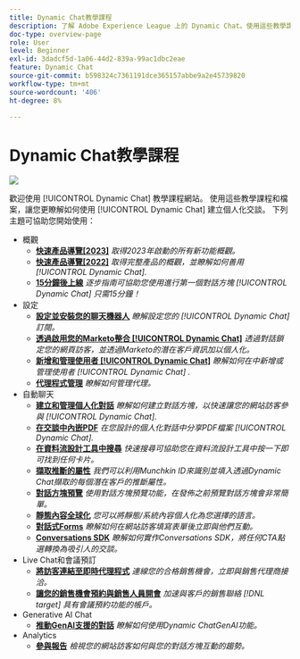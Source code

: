 ```yaml
---
title: Dynamic Chat教學課程
description: 了解 Adobe Experience League 上的 Dynamic Chat。使用這些教學課程與文件來更了解如何使用 Dynamic Chat 建立個人化的對話。
doc-type: overview-page
role: User
level: Beginner
exl-id: 3dadcf5d-1a06-44d2-839a-99ac1dbc2eae
feature: Dynamic Chat
source-git-commit: b598324c7361191dce365157abbe9a2e45739820
workflow-type: tm+mt
source-wordcount: '406'
ht-degree: 8%

---
```


# Dynamic Chat教學課程

![](assets/dynamic-chat-header.png)

歡迎使用 [!UICONTROL Dynamic Chat]  教學課程網站。 使用這些教學課程和檔案，讓您更瞭解如何使用 [!UICONTROL Dynamic Chat]  建立個人化交談。 下列主題可協助您開始使用：

* 概觀
   * **[快速產品導覽[2023]](product-tour.md)**
     *取得2023年啟動的所有新功能概觀。*
   * **[快速產品導覽[2022]](product-tour.md)**
     *取得完整產品的概觀，並瞭解如何善用 [!UICONTROL Dynamic Chat].*
   * **[15分鐘後上線](go-live-in-15-minutes.md)**
     *逐步指南可協助您使用進行第一個對話方塊 [!UICONTROL Dynamic Chat]  只需15分鐘！*
* 設定
   * **[設定並安裝您的聊天機器人](setup.md)**
     *瞭解設定您的 [!UICONTROL Dynamic Chat]  訂閱。*
   * **[透過啟用您的Marketo整合 [!UICONTROL Dynamic Chat]](marketo-integration.md)**
     *透過對話鎖定您的網頁訪客，並透過Marketo的潛在客戶資訊加以個人化。*
   * **[新增和管理使用者 [!UICONTROL Dynamic Chat]](user-management.md)**
     *瞭解如何在中新增或管理使用者 [!UICONTROL Dynamic Chat] .*
   * **[代理程式管理](agent-management.md)**
     *瞭解如何管理代理。*
* 自動聊天
   * **[建立和管理個人化對話](dialogue-management.md)**
     *瞭解如何建立對話方塊，以快速讓您的網站訪客參與 [!UICONTROL Dynamic Chat].*
   * **[在交談中內嵌PDF](document-cloud-integration.md)**
     *在您設計的個人化對話中分享PDF檔案 [!UICONTROL Dynamic Chat].*
   * **[在資料流設計工具中搜尋](search-in-stream-designer.md)**
     *快速搜尋可協助您在資料流設計工具中按一下即可找到任何卡片。*
   * **[擷取推斷的屬性](capture-inferred-attributes.md)**
     *我們可以利用Munchkin ID來識別並填入透過Dynamic Chat擷取的每個潛在客戶的推斷屬性。*
   * **[對話方塊預覽](dialogue-preview.md)**
     *使用對話方塊預覽功能，在發佈之前預覽對話方塊會非常簡單。*
   * **[靜態內容全球化](globalization-of-static-content.md)**
     *您可以將靜態/系統內容個人化為您選擇的語言。*
   * **[對話式Forms](conversational-forms.md)**
     *瞭解如何在網站訪客填寫表單後立即與他們互動。*
   * **[Conversations SDK](conversations-sdk.md)**
     *瞭解如何實作Conversations SDK，將任何CTA點選轉換為吸引人的交談。*
* Live Chat和會議預訂
   * **[將訪客連結至即時代理程式](connect-visitors-to-live-agents.md)**
     *連線您的合格銷售機會，立即與銷售代理商接洽。*
   * **[讓您的銷售機會預約與銷售人員開會](meeting-booking.md)**
     *加速與客戶的銷售聯絡 [!DNL target] 具有會議預約功能的帳戶。*
* Generative AI Chat
   * **[推動GenAI支援的對話](gen-ai-features.md)**
     *瞭解如何使用Dynamic ChatGenAI功能。*
* Analytics
   * **[參與報告](engagement-report.md)**
     *檢視您的網站訪客如何與您的對話方塊互動的趨勢。*

